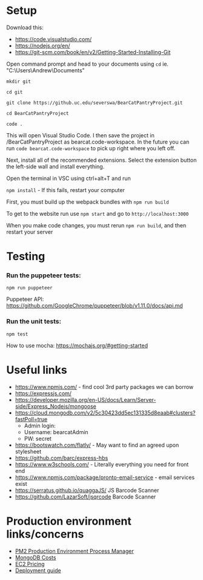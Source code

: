 # Setup

Download this:

- https://code.visualstudio.com/
- https://nodejs.org/en/
- https://git-scm.com/book/en/v2/Getting-Started-Installing-Git

Open command prompt and head to your documents using `cd` ie. "C:\Users\Andrew\Documents"

`mkdir git`

`cd git`

`git clone https://github.uc.edu/severswa/BearCatPantryProject.git`

`cd BearCatPantryProject`

`code .`

This will open Visual Studio Code. I then save the project in /BearCatPantryProject as bearcat.code-workspace. In the future you can run `code bearcat.code-workspace` to pick up right where you left off.

Next, install all of the recommended extensions. Select the extension button the left-side wall and install everything.

Open the terminal in VSC using ctrl+alt+T and run

`npm install` - If this fails, restart your computer

First, you must build up the webpack bundles with `npm run build`

To get to the website run use `npm start`
and go to `http://localhost:3000`

When you make code changes, you must rerun `npm run build`, and then restart your server

# Testing

### Run the puppeteer tests:

`npm run puppeteer`

Puppeteer API: https://github.com/GoogleChrome/puppeteer/blob/v1.11.0/docs/api.md

### Run the unit tests:

`npm test`

How to use mocha: https://mochajs.org/#getting-started

# Useful links

- https://www.npmjs.com/ - find cool 3rd party packages we can borrow
- https://expressjs.com/
- https://developer.mozilla.org/en-US/docs/Learn/Server-side/Express_Nodejs/mongoose
- https://cloud.mongodb.com/v2/5c30423dd5ec131335d8eaab#clusters?fastPoll=true
  - Admin login:
  - Username: bearcatAdmin
  - PW: secret
- https://bootswatch.com/flatly/ - May want to find an agreed upon stylesheet
- https://github.com/barc/express-hbs
- https://www.w3schools.com/ - Literally everything you need for front end
- https://www.npmjs.com/package/pronto-email-service - email services exist
- https://serratus.github.io/quaggaJS/ JS Barcode Scanner
- https://github.com/LazarSoft/jsqrcode Barcode Scanner

# Production environment links/concerns

- [PM2 Production Environment Process Manager](https://github.com/Unitech/pm2)
- [MongoDB Costs](https://cloud.mongodb.com/v2/5c30423dd5ec131335d8eaab#clusters/edit/BearcatPantry)
- [EC2 Pricing](https://aws.amazon.com/ec2/pricing/on-demand/)
- [Deployment guide](https://medium.com/@Keithweaver_/setting-up-mern-stack-on-aws-ec2-6dc599be4737)
